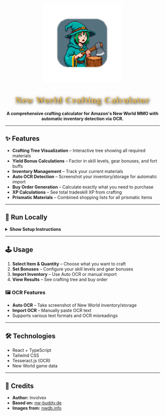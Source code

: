 
<p align="center">
  <img src="logo.png" alt="Involvex Logo" />
</p>

<h1 align="center" style="font-family: 'UnifrakturCook', cursive; color: #e2b857; text-shadow: 2px 2px 8px #000, 0 0 8px #e2b85799; letter-spacing: 2px;">
  New World Crafting Calculator
</h1>

<p align="center"><b>A comprehensive crafting calculator for Amazon's New World MMO with automatic inventory detection via OCR.</b></p>

---

## ✨ Features

- <b>Crafting Tree Visualization</b> – Interactive tree showing all required materials
- <b>Yield Bonus Calculations</b> – Factor in skill levels, gear bonuses, and fort buffs
- <b>Inventory Management</b> – Track your current materials
- <b>Auto OCR Detection</b> – Screenshot your inventory/storage for automatic import
- <b>Buy Order Generation</b> – Calculate exactly what you need to purchase
- <b>XP Calculations</b> – See total tradeskill XP from crafting
- <b>Prismatic Materials</b> – Combined shopping lists for all prismatic items

---

## 🚀 Run Locally

<details>
<summary><b>Show Setup Instructions</b></summary>

**Prerequisites:** Node.js

```bash
npm install
npm run dev
# Open http://localhost:3000
```

</details>

---

## 🕹️ Usage


1. <b>Select Item & Quantity</b> – Choose what you want to craft
2. <b>Set Bonuses</b> – Configure your skill levels and gear bonuses
3. <b>Import Inventory</b> – Use Auto OCR or manual import
4. <b>View Results</b> – See crafting tree and buy order

### 🖼️ OCR Features

- <b>Auto OCR</b> – Take screenshot of New World inventory/storage
- <b>Import OCR</b> – Manually paste OCR text
- Supports various text formats and OCR misreadings

---

## 🛠️ Technologies

- React + TypeScript
- Tailwind CSS
- Tesseract.js (OCR)
- New World game data

---

## 🏅 Credits

- <b>Author:</b> Involvex
- <b>Based on:</b> [nw-buddy.de](https://nw-buddy.de/)
- <b>Images from:</b> [nwdb.info](https://nwdb.info/)